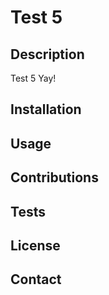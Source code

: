 
# Test 5

## Description

Test 5 Yay!


## Installation

## Usage

## Contributions

## Tests

## License

## Contact



